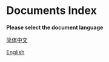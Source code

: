 # Documents Index

**Please select the document language**

[简体中文](./zh_cn/index.md)

[English](./en_us/index.md)



